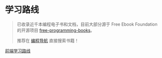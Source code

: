 # 学习路线

> 已收录近千本编程电子书和文档，目前大部分源于 Free Ebook Foundation 的开源项目 [free-programming-books](https://github.com/EbookFoundation/free-programming-books)。
>
> 推荐在 [编程导航](https://www.code-nav.cn) 直接搜索书籍！



[前端学习路线](https://www.code-nav.cn/rd/?rid=b00064a76018de96025ec22f218e8e6e)

